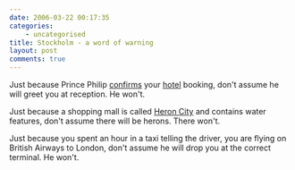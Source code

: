 ```yaml
---
date: 2006-03-22 00:17:35
categories:
    - uncategorised
title: Stockholm - a word of warning
layout: post
comments: true
---
```

Just because Prince Philip
[confirms](http://www.nbrightside.com/blog/2006/03/19/by-royal-appointment/)
your [hotel](http://www.princephilip.se/eng/index.php3) booking, don't
assume he will greet you at reception. He won't.

Just because a shopping mall is called
[Heron City](http://www.heroncity.se/stockholm_eng/index.html) and
contains water features, don't assume there will be herons. There
won't.

Just because you spent an hour in a taxi telling the driver, you are
flying on British Airways to London, don't assume he will drop you at
the correct terminal. He won't.
